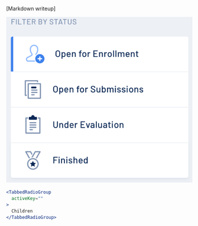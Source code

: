 [Markdown writeup]

<img src="public/images/components/TabbedRadioGroup/1.png" alt="TabbedRadioGroup 1" style="max-width: 100%;" /><br />

```jsx
<TabbedRadioGroup
  activeKey=""
>
  Children
</TabbedRadioGroup>
```
